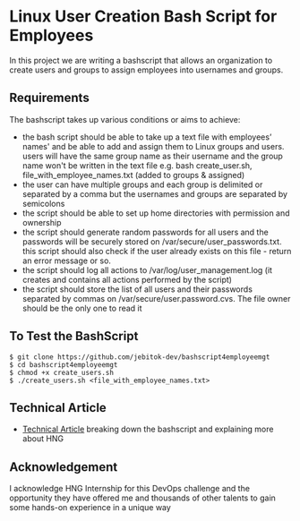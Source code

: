# Linux User Creation Bash Script for Employees
In this project we are writing a bashscript that allows an organization to create users and groups to assign employees into usernames and groups. 

## Requirements

The bashscript takes up various conditions or aims to achieve:
- the bash script should be able to take up a text file with employees’ names' and be able to add and assign them to Linux groups and users. users will have the same group name as their username and the group name won't be written in the text file e.g. bash create_user.sh, file_with_employee_names.txt (added to groups & assigned)
- the user can have multiple groups and each group is delimited or separated by a comma but the usernames and groups are separated by semicolons
- the script should be able to set up home directories with permission and ownership
- the script should generate random passwords for all users and the passwords will be securely stored on /var/secure/user_passwords.txt. this script should also check if the user already exists on this file - return an error message or so.
- the script should log all actions to /var/log/user_management.log (it creates and contains all actions performed by the script)
- the script should store the list of all users and their passwords separated by commas on /var/secure/user.password.cvs. The file owner should be the only one to read it

## To Test the BashScript 
`````
$ git clone https://github.com/jebitok-dev/bashscript4employeemgt
$ cd bashscript4employeemgt
$ chmod +x create_users.sh
$ ./create_users.sh <file_with_employee_names.txt> 

`````

## Technical Article 
- [Technical Article](https://jebitok.hashnode.dev/writing-a-bashscript-using-linux-commands-and-privileges-to-read-employee-users-group) breaking down the bashscript and explaining more about HNG 


## Acknowledgement 
I acknowledge HNG Internship for this DevOps challenge and the opportunity they have offered me and thousands of other talents to gain some hands-on experience in a unique way